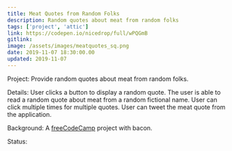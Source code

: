 ```yaml
---
title: Meat Quotes from Random Folks
description: Random quotes about meat from random folks
tags: ['project', 'attic']
link: https://codepen.io/nicedrop/full/wPQGmB
gitlink:
image: /assets/images/meatquotes_sq.png
date: 2019-11-07 18:30:00.00
updated: 2019-11-07
---
```


Project: Provide random quotes about meat from random folks.

Details: User clicks a button to display a random quote. The user is able to read a random quote about meat from a random fictional name. User can click multiple times for multiple quotes. User can tweet the meat quote from the application.

Background: A [freeCodeCamp](https://www.freecodecamp.org 'freeCodeCamp website') project with bacon.

Status:
